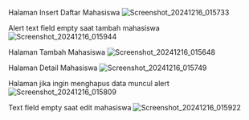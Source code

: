 Halaman Insert Daftar Mahasiswa
![Screenshot_20241216_015733](https://github.com/user-attachments/assets/5d803e39-48b9-4e9d-92cd-8ca83dba1706)

Alert text field empty saat tambah mahasiswa
![Screenshot_20241216_015944](https://github.com/user-attachments/assets/a193cb6c-8bb1-4eb4-9e1b-f4c34d2037b7)

Halaman Tambah Mahasiswa
![Screenshot_20241216_015648](https://github.com/user-attachments/assets/152a06d6-c3a0-4479-af3e-89a2830eaf35)

Halaman Detail Mahasiswa
![Screenshot_20241216_015749](https://github.com/user-attachments/assets/4a430146-0200-4103-a3c6-9c722d0f3aca)

Halaman jika ingin menghapus data muncul alert
![Screenshot_20241216_015809](https://github.com/user-attachments/assets/83b45b38-9fb3-40a0-a462-7273ee3c796c)

Text field empty saat edit mahasiswa
![Screenshot_20241216_015922](https://github.com/user-attachments/assets/5f1f5bd9-dc93-4d4c-9f80-f1bcf63d7bea)
